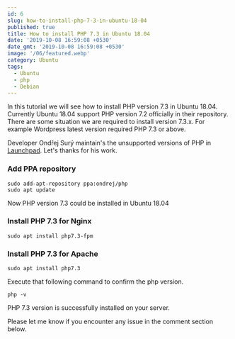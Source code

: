 ```yaml
---
id: 6
slug: how-to-install-php-7-3-in-ubuntu-18-04
published: true
title: How to install PHP 7.3 in Ubuntu 18.04
date: '2019-10-08 16:59:08 +0530'
date_gmt: '2019-10-08 16:59:08 +0530'
image: '/06/featured.webp'
category: Ubuntu
tags:
  - Ubuntu
  - php
  - Debian
---
```


In this tutorial we will see how to install PHP version 7.3 in Ubuntu 18.04. Currently Ubuntu 18.04 support PHP version 7.2 officially in their repository. There are some situation we are required to install version 7.3.x. For example Wordpress latest version required PHP 7.3 or above.

Developer Ondřej Sur&yacute; maintain's the unsupported versions of PHP in [Launchpad](https://launchpad.net/~ondrej). Let's thanks for his work.

### Add PPA repository

```
sudo add-apt-repository ppa:ondrej/php
sudo apt update
```

Now PHP version 7.3 could be installed in Ubuntu 18.04

### Install PHP 7.3 for Nginx

`sudo apt install php7.3-fpm`

### Install PHP 7.3 for Apache

`sudo apt install php7.3`

Execute that following command to confirm the php version.

`php -v`

PHP 7.3 version is successfully installed on your server.

Please let me know if you encounter any issue in the comment section below.
